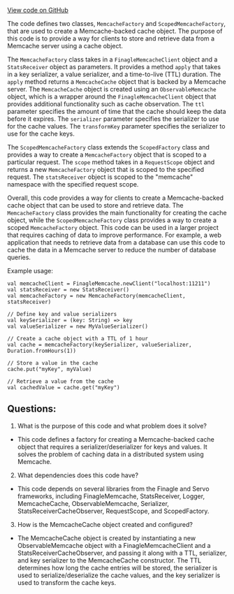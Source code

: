 [View code on GitHub](https://github.com/misbahsy/the-algorithm/timelineranker/server/src/main/scala/com/twitter/timelineranker/clients/MemcacheFactory.scala)

The code defines two classes, `MemcacheFactory` and `ScopedMemcacheFactory`, that are used to create a Memcache-backed cache object. The purpose of this code is to provide a way for clients to store and retrieve data from a Memcache server using a cache object. 

The `MemcacheFactory` class takes in a `FinagleMemcacheClient` object and a `StatsReceiver` object as parameters. It provides a method `apply` that takes in a key serializer, a value serializer, and a time-to-live (TTL) duration. The `apply` method returns a `MemcacheCache` object that is backed by a Memcache server. The `MemcacheCache` object is created using an `ObservableMemcache` object, which is a wrapper around the `FinagleMemcacheClient` object that provides additional functionality such as cache observation. The `ttl` parameter specifies the amount of time that the cache should keep the data before it expires. The `serializer` parameter specifies the serializer to use for the cache values. The `transformKey` parameter specifies the serializer to use for the cache keys.

The `ScopedMemcacheFactory` class extends the `ScopedFactory` class and provides a way to create a `MemcacheFactory` object that is scoped to a particular request. The `scope` method takes in a `RequestScope` object and returns a new `MemcacheFactory` object that is scoped to the specified request. The `statsReceiver` object is scoped to the "memcache" namespace with the specified request scope.

Overall, this code provides a way for clients to create a Memcache-backed cache object that can be used to store and retrieve data. The `MemcacheFactory` class provides the main functionality for creating the cache object, while the `ScopedMemcacheFactory` class provides a way to create a scoped `MemcacheFactory` object. This code can be used in a larger project that requires caching of data to improve performance. For example, a web application that needs to retrieve data from a database can use this code to cache the data in a Memcache server to reduce the number of database queries. 

Example usage:
```
val memcacheClient = FinagleMemcache.newClient("localhost:11211")
val statsReceiver = new StatsReceiver()
val memcacheFactory = new MemcacheFactory(memcacheClient, statsReceiver)

// Define key and value serializers
val keySerializer = (key: String) => key
val valueSerializer = new MyValueSerializer()

// Create a cache object with a TTL of 1 hour
val cache = memcacheFactory(keySerializer, valueSerializer, Duration.fromHours(1))

// Store a value in the cache
cache.put("myKey", myValue)

// Retrieve a value from the cache
val cachedValue = cache.get("myKey")
```
## Questions: 
 1. What is the purpose of this code and what problem does it solve?
- This code defines a factory for creating a Memcache-backed cache object that requires a serializer/deserializer for keys and values. It solves the problem of caching data in a distributed system using Memcache.

2. What dependencies does this code have?
- This code depends on several libraries from the Finagle and Servo frameworks, including FinagleMemcache, StatsReceiver, Logger, MemcacheCache, ObservableMemcache, Serializer, StatsReceiverCacheObserver, RequestScope, and ScopedFactory.

3. How is the MemcacheCache object created and configured?
- The MemcacheCache object is created by instantiating a new ObservableMemcache object with a FinagleMemcacheClient and a StatsReceiverCacheObserver, and passing it along with a TTL, serializer, and key serializer to the MemcacheCache constructor. The TTL determines how long the cache entries will be stored, the serializer is used to serialize/deserialize the cache values, and the key serializer is used to transform the cache keys.